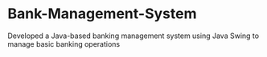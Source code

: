 # Bank-Management-System
Developed a Java-based banking management system using Java Swing to manage basic banking operations
